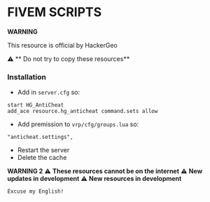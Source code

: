 # FIVEM SCRIPTS

**WARNING**

This resource is official by HackerGeo

  :warning: ** Do not try to copy these resources**

### Installation

- Add in `server.cfg` so:
```
start HG_AntiCheat
add_ace resource.hg_anticheat command.sets allow
```

- Add premission to `vrp/cfg/groups.lua` so:
```
"anticheat.settings",
```


<!-- - Turn ON resource -->

- Restart the server
- Delete the cache

**WARNING 2**
:warning: **These resources cannot be on the internet**
:warning: **New updates in development**
:warning: **New resources in development**

```
Excuse my English!
```
